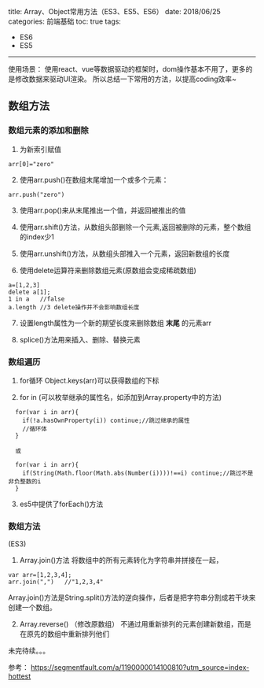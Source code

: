 title: Array、Object常用方法（ES3、ES5、ES6）
date: 2018/06/25
categories: 前端基础
toc: true
tags:
  - ES6
  - ES5
---

使用场景：
使用react、vue等数据驱动的框架时，dom操作基本不用了，更多的是修改数据来驱动UI渲染。
所以总结一下常用的方法，以提高coding效率~

## 数组方法

### 数组元素的添加和删除
1. 为新索引赋值
```
arr[0]="zero"
```
2. 使用arr.push()在数组末尾增加一个或多个元素：
```
arr.push("zero")
```
3. 使用arr.pop()来从末尾推出一个值，并返回被推出的值

4. 使用arr.shift()方法，从数组头部删除一个元素,返回被删除的元素，整个数组的index少1

5. 使用arr.unshift()方法，从数组头部推入一个元素，返回新数组的长度

6. 使用delete运算符来删除数组元素(原数组会变成稀疏数组)
```
a=[1,2,3]
delete a[1];
1 in a   //false
a.length //3 delete操作并不会影响数组长度  
```
7. 设置length属性为一个新的期望长度来删除数组 **末尾** 的元素arr

8. splice()方法用来插入、删除、替换元素

### 数组遍历

1. for循环
  Object.keys(arr)可以获得数组的下标

2. for in (可以枚举继承的属性名，如添加到Array.property中的方法)
```
  for(var i in arr){
    if(!a.hasOwnProperty(i)) continue;//跳过继承的属性
    //循环体
  }

  或

  for(var i in arr){
    if(String(Math.floor(Math.abs(Number(i))))!==i) continue;//跳过不是非负整数的i
  }
```
3. es5中提供了forEach()方法

### 数组方法

(ES3)
1. Array.join()方法
将数组中的所有元素转化为字符串并拼接在一起，
```
var arr=[1,2,3,4];
arr.join(",")   //"1,2,3,4"
```
Array.join()方法是String.split()方法的逆向操作，后者是把字符串分割成若干块来创建一个数组。

2. Array.reverse() （修改原数组）
不通过用重新排列的元素创建新数组，而是在原先的数组中重新排列他们


未完待续。。。






参考：
 https://segmentfault.com/a/1190000014100810?utm_source=index-hottest

